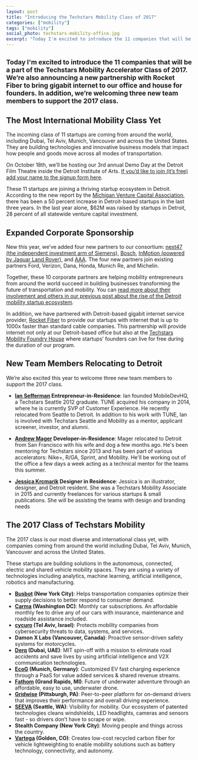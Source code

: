 ```yaml
---
layout: post
title: "Introducing the Techstars Mobility Class of 2017"
categories: ["mobility"]
tags: ["mobility"]
social_photo: techstars-mobility-office.jpg
excerpt: "Today I'm excited to introduce the 11 companies that will be a part of the Techstars Mobility Accelerator Class of 2017. We’re also announcing a new partnership with Rocket Fiber to bring gigabit internet to our office and house for founders. In addition, we’re welcoming three new team members to support the 2017 class."
---
```


<h2 class="sub-title"><small>Today I'm excited to introduce the 11 companies that will be a part of the Techstars Mobility Accelerator Class of 2017. We’re also announcing a new partnership with Rocket Fiber to bring gigabit internet to our office and house for founders. In addition, we’re welcoming three new team members to support the 2017 class.</small></h2>

## The Most International Mobility Class Yet
The incoming class of 11 startups are coming from around the world, including Dubai, Tel Aviv, Munich, Vancouver and across the United States. They are building technologies and innovative business models that impact how people and goods move across all modes of transportation.

On October 18th, we&rsquo;ll be hosting our 3rd annual Demo Day at the Detroit Film Theatre inside the Detroit Institute of Arts. <a href="https://docs.google.com/forms/d/e/1FAIpQLSe4NM6gfQ15bcclA-gBMzxx6XCu3torVnwU68u7H2MZWQBnqA/viewform">If you&rsquo;d like to join (it&rsquo;s free) add your name to the signup form here</a>.

These 11 startups are joining a thriving startup ecosystem in Detroit. According to the new report by the <a href="http://michiganvca.org/research/detroit-study/">Michigan Venture Capital Association</a>, there has been a 50 percent increase in Detroit-based startups in the last three years. In the last year alone, $62M was raised by startups in Detroit, 28 percent of all statewide venture capital investment.

## Expanded Corporate Sponsorship
New this year, we&rsquo;ve added four new partners to our consortium: <a href="https://www.next47.com/">next47 (the independent investment arm of Siemens)</a>, <a href="http://www.bosch.us/">Bosch</a>, <a href="https://www.inmotionventures.com/">InMotion (powered by Jaguar Land Rover)</a>, and <a href="http://aaa.com">AAA</a>. The four new partners join existing partners Ford, Verizon, Dana, Honda, Munich Re, and Michelin.

Together, these 10 corporate partners are helping mobility entrepreneurs from around the world succeed in building businesses transforming the future of transportation and mobility. You can <a href="https://tedserbinski.com/mobility/detroits-mobility-startup-ecosystem-on-the-rise/">read more about their involvement and others in our previous post about the rise of the Detroit mobility startup ecosystem</a>.

In addition, we have partnered with Detroit-based gigabit internet service provider, <a href="https://rocketfiber.com/">Rocket Fiber</a> to provide our startups with internet that is up to 1000x faster than standard cable companies. This partnership will provide internet not only at our Detroit-based office but also at the <a href="https://techcrunch.com/2015/07/10/foundry-house-is-providing-free-housing-to-techstars-detroit-program/">Techstars Mobility Foundry House</a> where startups&rsquo; founders can live for free during the duration of our program.

## New Team Members Relocating to Detroit
We&rsquo;re also excited this year to welcome three new team members to support the 2017 class.

* **<a href="https://twitter.com/iseff">Ian Sefferman</a> Entrepreneur-in-Residence**: Ian founded MobileDevHQ, a Techstars Seattle 2012 graduate. TUNE acquired his company in 2014, where he is currently SVP of Customer Experience. He recently relocated from Seattle to Detroit. In addition to his work with TUNE, Ian is involved with Techstars Seattle and Mobility as a mentor, applicant screener, investor, and alumni.

* **<a href="https://twitter.com/mager">Andrew Mager</a> Developer-in-Residence**: Mager relocated to Detroit from San Francisco with his wife and dog a few months ago. He's been mentoring for Techstars since 2013 and has been part of various accelerators: Nike+, R/GA, Sprint, and Mobility. He'll be working out of the office a few days a week acting as a technical mentor for the teams this summer.

* **<a href="https://twitter.com/bluucat">Jessica Krcmarik</a> Designer in Residence**: Jessica is an illustrator, designer, and Detroit resident. She was a Techstars Mobility Associate in 2015 and currently freelances for various startups &amp; small publications. She will be assisting the teams with design and branding needs

## The 2017 Class of Techstars Mobility
The 2017 class is our most diverse and international class yet, with companies coming from around the world including Dubai, Tel Aviv, Munich, Vancouver and across the United States.

These startups are building solutions in the autonomous, connected, electric and shared vehicle mobility spaces. They are using a variety of technologies including analytics, machine learning, artificial intelligence, robotics and manufacturing.

* **<a href="http://busbot.us">Busbot</a> (New York City)**: Helps transportation companies optimize their supply decisions to better respond to consumer demand.
* **<a href="http://www.carmacar.com/">Carma</a> (Washington DC)**: Monthly car subscriptions. An affordable monthly fee to drive any of our cars with insurance, maintenance and roadside assistance included.
* **<a href="http://cycuro.com">cycuro</a> (Tel Aviv, Israel)**: Protects mobility companies from cybersecurity threats to data, systems, and services.
* **Damon X Labs (Vancouver, Canada)**: Proactive sensor-driven safety systems for motorcycles.
* **<a href="https://www.derq.com">Derq</a> (Dubai, UAE)**: MIT spin-off with a mission to eliminate road accidents and save lives by using artificial intelligence and V2X communication technologies.
* **<a href="http://ecog.io">EcoG</a> (Munich, Germany)**: Customized EV fast charging experience through a PaaS for value added services &amp; shared revenue streams.
* **<a href="http://fathomdrone.com">Fathom</a> (Grand Rapids, MI)**: Future of underwater adventure through an affordable, easy to use, underwater drone.
* **<a href="http://gridwise.io">Gridwise</a> (Pittsburgh, PA)**: Peer-to-peer platform for on-demand drivers that improves their performance and overall driving experience.
* **<a href="http://seeva.tech">SEEVA</a> (Seattle, WA)**: Visibility for mobility. Our ecosystem of patented technologies cleans windshields, LED headlights, cameras and sensors fast - so drivers don&rsquo;t have to scrape or wipe.
* **Stealth Company (New York City)**: Moving people and things across the country.
* **<a href="http://vartega.com">Vartega</a> (Golden, CO)**: Creates low-cost recycled carbon fiber for vehicle lightweighting to enable mobility solutions such as battery technology, connectivity, and autonomy.
